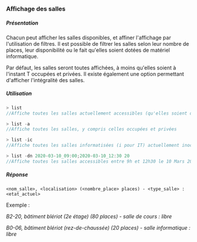 ### Affichage des salles

##### Présentation

Chacun peut afficher les salles disponibles, et affiner l'affichage par l'utilisation de filtres. Il est possible de filtrer les salles selon leur nombre de places, leur disponibilité ou le fait qu'elles soient dotées de matériel informatique.

Par défaut, les salles seront toutes affichées, à moins qu'elles soient à l'instant T occupées et privées. Il existe également une option permettant d'afficher l'intégralité des salles.

##### Utilisation

```JAVA
> list
//Affiche toutes les salles actuellement accessibles (qu'elles soient déjà occupées (mais ouvertes à tous) ou non

> list -a
//Affiche toutes les salles, y compris celles occupées et privées

> list -ic
//Affiche toutes les salles informatisées (i pour IT) actuellement inoccupées (c pour closed). Ces deux paramètres peuvent être utilisés séparément

> list -dn 2020-03-10_09:00;2020-03-10_12:30 20
//Affiche toutes les salles accessibles entre 9h et 12h30 le 10 Mars 2020 (d pour date) qui contiennent au moins 20 places (n pour number). Ces deux paramètres peuvent être utilisés séparéments, mais utilisés ensembles, l'intervalle de temps doit toujours être spécifié avant le nombre de place.
```

##### Réponse

```
<nom_salle>, <localisation> (<nombre_place> places) - <type_salle> : <etat_actuel>
```

Exemple :

*B2-20, bâtiment blériot (2e étage) (80 places) - salle de cours : libre*

*B0-06, bâtiment blériot (rez-de-chaussée) (20 places) - salle informatique : libre*
